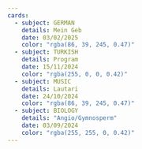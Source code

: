 ```yaml
---
cards:
  - subject: GERMAN
    details: Mein Geb
    date: 03/02/2025
    color: "rgba(86, 39, 245, 0.47)"
  - subject: TURKISH
    details: Program
    date: 15/11/2024
    color: "rgba(255, 0, 0, 0.42)"
  - subject: MUSIC
    details: Lautari
    date: 24/10/2024
    color: "rgba(86, 39, 245, 0.47)"
  - subject: BIOLOGY
    details: "Angio/Gymnosperm"
    date: 03/09/2024
    color: "rgba(255, 255, 0, 0.42)"
---
```

